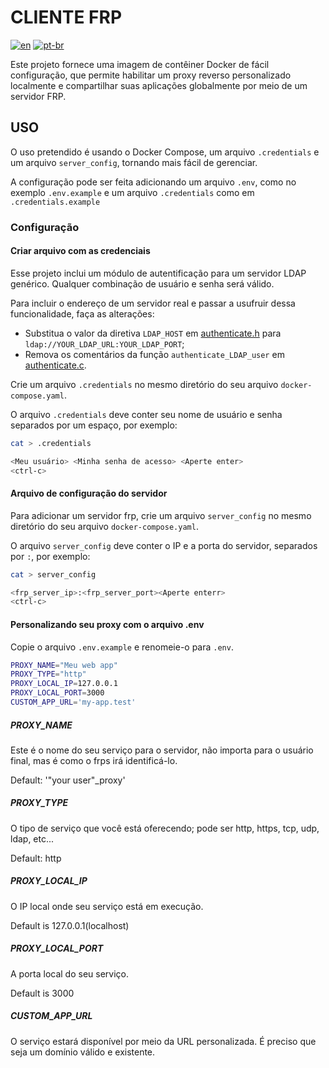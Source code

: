# CLIENTE FRP

[![en](https://img.shields.io/badge/lang-en-red)](README_FRPC.md) [![pt-br](https://img.shields.io/badge/lang-pt--br-green)](README_FRPC.pt-br.md)

Este projeto fornece uma imagem de contêiner Docker de fácil configuração, que permite habilitar um proxy reverso personalizado localmente e compartilhar suas aplicações globalmente por meio de um servidor FRP.

## USO

O uso pretendido é usando o Docker Compose, um arquivo `.credentials` e um arquivo `server_config`, tornando mais fácil de gerenciar.  

A configuração pode ser feita adicionando um arquivo `.env`, como no exemplo `.env.example` e um arquivo `.credentials` como em `.credentials.example`

### Configuração

#### Criar arquivo com as credenciais

Esse projeto inclui um módulo de autentificação para um servidor LDAP genérico. Qualquer combinação de usuário e senha será válido.

Para incluir o endereço de um servidor real e passar a usufruir dessa funcionalidade, faça as alterações:

- Substitua o valor da diretiva `LDAP_HOST` em [authenticate.h](/src/authenticate/authenticate.h) para `ldap://YOUR_LDAP_URL:YOUR_LDAP_PORT`;
- Remova os comentários da função `authenticate_LDAP_user` em [authenticate.c](/src/authenticate/authenticate.c).

Crie um arquivo `.credentials` no mesmo diretório do seu arquivo `docker-compose.yaml`.  

O arquivo `.credentials` deve conter seu nome de usuário e senha separados por um espaço, por exemplo:

```bash
cat > .credentials
```

```bash
<Meu usuário> <Minha senha de acesso> <Aperte enter>
<ctrl-c>
```

#### Arquivo de configuração do servidor

Para adicionar um servidor frp, crie um arquivo `server_config` no mesmo diretório do seu arquivo `docker-compose.yaml`.  

O arquivo `server_config` deve conter o IP e a porta do servidor, separados por `:`, por exemplo:

```bash
cat > server_config
```

```bash
<frp_server_ip>:<frp_server_port><Aperte enterr>
<ctrl-c>
```

#### Personalizando seu proxy com o arquivo .env

Copie o arquivo `.env.example` e renomeie-o para `.env`.  

```bash
PROXY_NAME="Meu web app"
PROXY_TYPE="http"
PROXY_LOCAL_IP=127.0.0.1
PROXY_LOCAL_PORT=3000
CUSTOM_APP_URL='my-app.test'
```

##### PROXY_NAME

Este é o nome do seu serviço para o servidor, não importa para o usuário final, mas é como o frps irá identificá-lo.  

Default: '"your user"_proxy'  

##### PROXY_TYPE

O tipo de serviço que você está oferecendo; pode ser http, https, tcp, udp, ldap, etc...  

Default: http

##### PROXY_LOCAL_IP

O IP local onde seu serviço está em execução.  

Default is 127.0.0.1(localhost)

##### PROXY_LOCAL_PORT

A porta local do seu serviço.  

Default is 3000

##### CUSTOM_APP_URL

O serviço estará disponível por meio da URL personalizada. É preciso que seja um domínio válido e existente.
